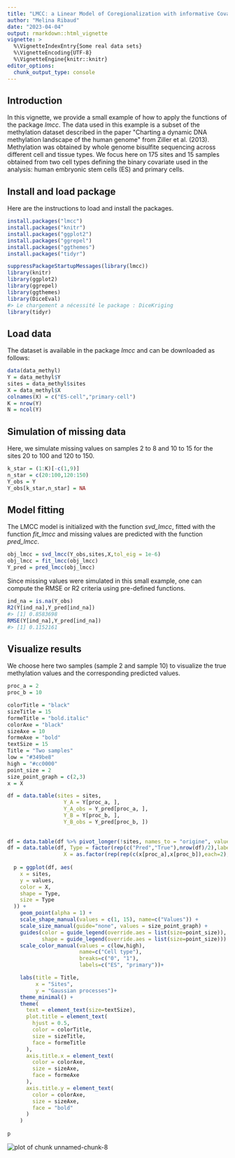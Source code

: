 ```yaml
---
title: "LMCC: a Linear Model of Coregionalization with informative Covariates"
author: "Melina Ribaud"
date: "2023-04-04"
output: rmarkdown::html_vignette
vignette: >
  %\VignetteIndexEntry{Some real data sets}
  %\VignetteEncoding{UTF-8}
  %\VignetteEngine{knitr::knitr}
editor_options: 
  chunk_output_type: console
---
```





## Introduction

In this vignette, we provide a small example of how to apply the functions of the package *lmcc*. The data used in this example is a subset of the methylation dataset described in the paper "Charting a dynamic DNA methylation landscape of the human genome" from Ziller et al. (2013). Methylation was obtained by whole genome bisulfite sequencing across different cell and tissue types. We focus here on 175 sites and 15 samples obtained from two cell types defining the binary covariate used in the analysis: human embryonic stem cells (ES) and primary cells. 

## Install and load package 

Here are the instructions to load and install the packages.


```r
install.packages("lmcc")
install.packages("knitr")
install.packages("ggplot2")
install.packages("ggrepel")
install.packages("ggthemes")
install.packages("tidyr")
```

```r
suppressPackageStartupMessages(library(lmcc))
library(knitr)
library(ggplot2)
library(ggrepel)
library(ggthemes)
library(DiceEval)
#> Le chargement a nécessité le package : DiceKriging
library(tidyr)
```

## Load data

The dataset is available in the package *lmcc* and can be downloaded as follows: 


```r
data(data_methyl)
Y = data_methyl$Y
sites = data_methyl$sites
X = data_methyl$X
colnames(X) = c("ES-cell","primary-cell")
K = nrow(Y)
N = ncol(Y)
```


## Simulation of missing data 

Here, we simulate missing values on samples 2 to 8 and 10 to 15 for the sites 20 to 100 and 120 to 150.  


```r
k_star = (1:K)[-c(1,9)]
n_star = c(20:100,120:150)
Y_obs = Y
Y_obs[k_star,n_star] = NA
```


## Model fitting

The LMCC model is initialized with the function *svd_lmcc*, fitted with the function  *fit_lmcc* and missing values are predicted with the function *pred_lmcc*. 



```r
obj_lmcc = svd_lmcc(Y_obs,sites,X,tol_eig = 1e-6)
obj_lmcc = fit_lmcc(obj_lmcc)
Y_pred = pred_lmcc(obj_lmcc)
```

Since missing values were simulated in this small example, one can compute the RMSE or R2 criteria using pre-defined functions.


```r
ind_na = is.na(Y_obs)
R2(Y[ind_na],Y_pred[ind_na])
#> [1] 0.8583698
RMSE(Y[ind_na],Y_pred[ind_na])
#> [1] 0.1152161
```

## Visualize results

We choose here two samples (sample 2 and sample 10) to visualize the true methylation values  and the corresponding predicted values. 


```r
proc_a = 2
proc_b = 10
```




```r
colorTitle = "black"
sizeTitle = 15
formeTitle = "bold.italic"
colorAxe = "black"
sizeAxe = 10
formeAxe = "bold"
textSize = 15
Title = "Two samples"
low = "#349be8"
high = "#cc0000"
point_size = 2 
size_point_graph = c(2,3)
x = X

df = data.table(sites = sites,
                  Y_A = Y[proc_a, ],
                  Y_A_obs = Y_pred[proc_a, ],
                  Y_B = Y[proc_b, ],
                  Y_B_obs = Y_pred[proc_b, ])
  
  
df = data.table(df %>% pivot_longer(!sites, names_to = "origine", values_to = "values"))
df = data.table(df, Type = factor(rep(c("Pred","True"),nrow(df)/2),labels = c("True","Pred")), 
                  X = as.factor(rep(rep(c(x[proc_a],x[proc_b]),each=2),nrow(df)/4)))
    
  p = ggplot(df, aes(
    x = sites,
    y = values,
    color = X,
    shape = Type,
    size = Type
  )) +
    geom_point(alpha = 1) +
    scale_shape_manual(values = c(1, 15), name=c("Values")) + 
    scale_size_manual(guide="none", values = size_point_graph) +
    guides(color = guide_legend(override.aes = list(size=point_size)),
           shape = guide_legend(override.aes = list(size=point_size))) +
    scale_color_manual(values = c(low,high),
                       name=c("Cell type"),
                       breaks=c("0", "1"),
                       labels=c("ES", "primary"))+

    labs(title = Title,
         x = "Sites",
         y = "Gaussian processes")+
    theme_minimal() +
    theme(
      text = element_text(size=textSize),
      plot.title = element_text(
        hjust = 0.5,
        color = colorTitle,
        size = sizeTitle,
        face = formeTitle
      ),
      axis.title.x = element_text(
        color = colorAxe,
        size = sizeAxe,
        face = formeAxe
      ),
      axis.title.y = element_text(
        color = colorAxe,
        size = sizeAxe,
        face = "bold"
      )
    )
  
p
```

![plot of chunk unnamed-chunk-8](figure/unnamed-chunk-8-1.png)

